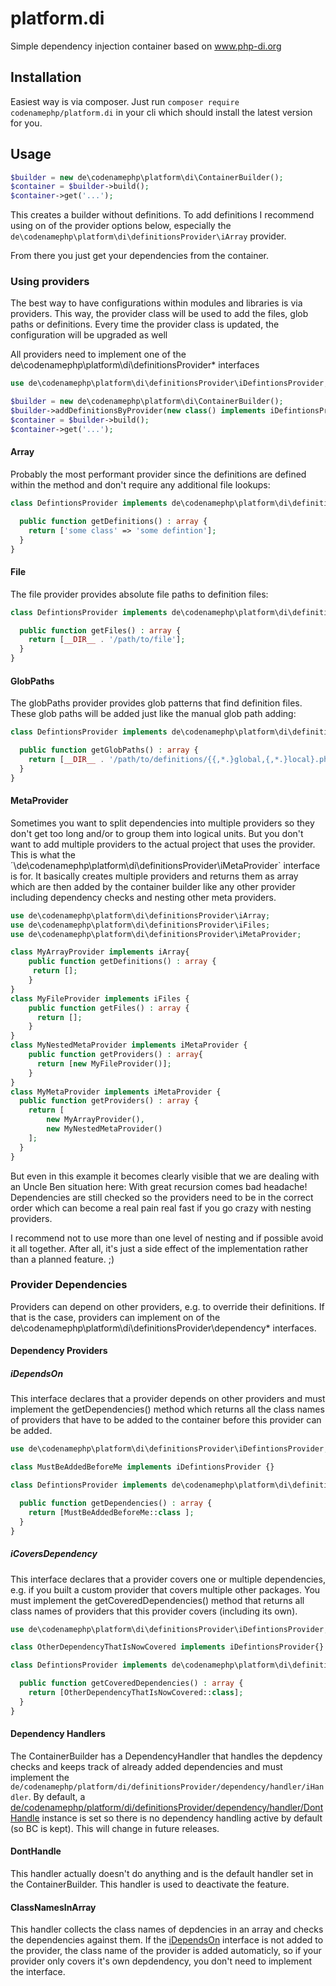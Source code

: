 # platform.di

Simple dependency injection container based on <a href="http://www.php-di.org" target="_blank">www.php-di.org</a>

## Installation

Easiest way is via composer. Just run `composer require codenamephp/platform.di` in your cli which should install the latest version for you.

## Usage

```php
$builder = new de\codenamephp\platform\di\ContainerBuilder();
$container = $builder->build();
$container->get('...');
```

This creates a builder without definitions. To add definitions I recommend using on of the provider options below, especially
the `de\codenamephp\platform\di\definitionsProvider\iArray` provider.

From there you just get your dependencies from the container.

### Using providers

The best way to have configurations within modules and libraries is via providers. This way, the provider class will be used to add the files, glob paths or definitions. Every time
the provider class is updated, the configuration will be upgraded as well

All providers need to implement one of the de\codenamephp\platform\di\definitionsProvider\* interfaces

```php
use de\codenamephp\platform\di\definitionsProvider\iDefintionsProvider;

$builder = new de\codenamephp\platform\di\ContainerBuilder();
$builder->addDefinitionsByProvider(new class() implements iDefintionsProvider{});
$container = $builder->build();
$container->get('...');
```

#### Array

Probably the most performant provider since the definitions are defined within the method and don't require any additional file lookups:

```php
class DefintionsProvider implements de\codenamephp\platform\di\definitionsProvider\iArray {

  public function getDefinitions() : array {
    return ['some class' => 'some defintion'];
  }
}
```

#### File

The file provider provides absolute file paths to definition files:

```php
class DefintionsProvider implements de\codenamephp\platform\di\definitionsProvider\iFiles {

  public function getFiles() : array {
    return [__DIR__ . '/path/to/file'];
  }
}
```

#### GlobPaths

The globPaths provider provides glob patterns that find definition files. These glob paths will be added just like the manual glob path adding:

```php
class DefintionsProvider implements de\codenamephp\platform\di\definitionsProvider\iGlobPaths {

  public function getGlobPaths() : array {
    return [__DIR__ . '/path/to/definitions/{{,*.}global,{,*.}local}.php'];
  }
}
```

#### MetaProvider

Sometimes you want to split dependencies into multiple providers so they don't get too long and/or to group them into logical units. But you don't want to add 
multiple providers to the actual project that uses the provider. This is what the ´\de\codenamephp\platform\di\definitionsProvider\iMetaProvider` interface is
for. It basically creates multiple providers and returns them as array which are then added by the container builder like any other provider including 
dependency checks and nesting other meta providers.

```php
use de\codenamephp\platform\di\definitionsProvider\iArray;
use de\codenamephp\platform\di\definitionsProvider\iFiles;
use de\codenamephp\platform\di\definitionsProvider\iMetaProvider;

class MyArrayProvider implements iArray{
    public function getDefinitions() : array {
     return [];
    }
}
class MyFileProvider implements iFiles {
    public function getFiles() : array {
      return []; 
    }
}
class MyNestedMetaProvider implements iMetaProvider {
    public function getProviders() : array{
      return [new MyFileProvider()]; 
    }
}
class MyMetaProvider implements iMetaProvider {
  public function getProviders() : array {
    return [
        new MyArrayProvider(),
        new MyNestedMetaProvider()
    ];
  }
}
```

But even in this example it becomes clearly visible that we are dealing with an Uncle Ben situation here: With great recursion comes bad headache!
Dependencies are still checked so the providers need to be in the correct order which can become a real pain real fast if you go crazy with nesting providers.

I recommend not to use more than one level of nesting and if possible avoid it all together. After all, it's just a side effect of the implementation rather than
a planned feature. ;)

### Provider Dependencies

Providers can depend on other providers, e.g. to override their definitions. If that is the case, providers can implement on of the
de\codenamephp\platform\di\definitionsProvider\dependency\* interfaces.

#### Dependency Providers

##### iDependsOn

This interface declares that a provider depends on other providers and must implement the getDependencies() method which returns all the class names of providers that have to
be added to the container before this provider can be added.

```php
use de\codenamephp\platform\di\definitionsProvider\iDefintionsProvider;

class MustBeAddedBeforeMe implements iDefintionsProvider {}

class DefintionsProvider implements de\codenamephp\platform\di\definitionsProvider\dependency\iDependsOn {

  public function getDependencies() : array {
    return [MustBeAddedBeforeMe::class ];
  }
}
```
##### iCoversDependency

This interface declares that a provider covers one or multiple dependencies, e.g. if you built a custom provider that covers multiple other packages. You must implement the
getCoveredDependencies() method that returns all class names of providers that this provider covers (including its own).

```php
use de\codenamephp\platform\di\definitionsProvider\iDefintionsProvider;

class OtherDependencyThatIsNowCovered implements iDefintionsProvider{}

class DefintionsProvider implements de\codenamephp\platform\di\definitionsProvider\dependency\iCoversDependencies {

  public function getCoveredDependencies() : array {
    return [OtherDependencyThatIsNowCovered::class];
  }
}
```

#### Dependency Handlers

The ContainerBuilder has a DependencyHandler that handles the depdency checks and keeps track of already added dependencies and must implement the
`de/codenamephp/platform/di/definitionsProvider/dependency/handler/iHandler`. By default, a [de/codenamephp/platform/di/definitionsProvider/dependency/handler/DontHandle](#donthandle)
instance is set so there is no dependency handling active by default (so BC is kept). This will change in future releases.

#### DontHandle

This handler actually doesn't do anything and is the default handler set in the ContainerBuilder. This handler is used to deactivate the feature.

#### ClassNamesInArray

This handler collects the class names of depdencies in an array and checks the dependencies against them. If the [iDependsOn](#idependson) interface is not added to the provider, the class
name of the provider is added automaticly, so if your provider only covers it's own depdendency, you don't need to implement the interface.
